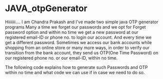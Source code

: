 # JAVA_otpGenerator

Hiiiiiii....
I am Chandra Prakash and I've made two simple java OTP generator programs
Many a time we forget our passwords and we opt for Forget password option and within no time we get a new password at our registered email-ID or phone no. to login our account. And every time we get a different password.
Sometimes we access our bank accounts while shopping from an online store or many more ways, in order to verify our transition from the bank account, they send us OTP(One Time Password) on our registered phone no. or our email-ID, within no time.

The following code explains how to generate such Passwords and OTP within no time and what code we can use if in case we need to do so.
